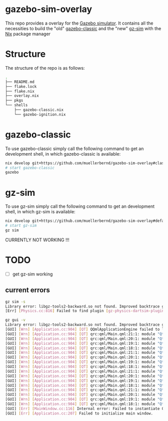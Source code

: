 # gazebo-sim-overlay

This repo provides a overlay for the [Gazebo simulator](https://gazebosim.org/home).
It contains all the necessities to build the "old" [gazebo-classic](https://github.com/gazebosim/gazebo-classic) and the "new" [gz-sim](https://github.com/gazebosim/gz-sim) with the [Nix](https://nixos.org/) package manager

# Structure

The structure of the repo is as follows:

```bash
.
├── README.md
├── flake.lock
├── flake.nix
├── overlay.nix
├── pkgs
└── shells
    ├── gazebo-classic.nix
    └── gazebo-ignition.nix
```

# gazebo-classic

To use gazebo-classic simply call the following command to get an development shell, in which gazebo-classic is available:

```bash
nix develop git+https://github.com/muellerbernd/gazebo-sim-overlay#classic -c $SHELL
# start gazebo-classic
gazebo
```

# gz-sim

To use gz-sim simply call the following command to get an development shell, in which gz-sim is available:

```bash
nix develop git+https://github.com/muellerbernd/gazebo-sim-overlay#default -c $SHELL
# start gz-sim
gz sim
```

CURRENTLY NOT WORKING !!!

# TODO

- [ ] get gz-sim working

## current errors

```bash
gz sim -s
Library error: libgz-tools2-backward.so not found. Improved backtrace generation will be disabled
[Err] [Physics.cc:816] Failed to find plugin [gz-physics-dartsim-plugin]. Have you checked the GZ_SIM_PHYSICS_ENGINE_PATH environment variable?

gz gui -v
Library error: libgz-tools2-backward.so not found. Improved backtrace generation will be disabled
[GUI] [Wrn] [Application.cc:904] [QT] QQmlApplicationEngine failed to load component
[GUI] [Wrn] [Application.cc:904] [QT] qrc:qml/Main.qml:21:1: module "QtQuick.Layouts" is not installed
[GUI] [Wrn] [Application.cc:904] [QT] qrc:qml/Main.qml:20:1: module "QtQuick.Dialogs" is not installed
[GUI] [Wrn] [Application.cc:904] [QT] qrc:qml/Main.qml:19:1: module "QtQuick.Controls.Material" is not installed
[GUI] [Wrn] [Application.cc:904] [QT] qrc:qml/Main.qml:18:1: module "QtQuick.Controls" is not installed
[GUI] [Wrn] [Application.cc:904] [QT] qrc:qml/Main.qml:21:1: module "QtQuick.Layouts" is not installed
[GUI] [Wrn] [Application.cc:904] [QT] qrc:qml/Main.qml:20:1: module "QtQuick.Dialogs" is not installed
[GUI] [Wrn] [Application.cc:904] [QT] qrc:qml/Main.qml:19:1: module "QtQuick.Controls.Material" is not installed
[GUI] [Wrn] [Application.cc:904] [QT] qrc:qml/Main.qml:18:1: module "QtQuick.Controls" is not installed
[GUI] [Wrn] [Application.cc:904] [QT] qrc:qml/Main.qml:21:1: module "QtQuick.Layouts" is not installed
[GUI] [Wrn] [Application.cc:904] [QT] qrc:qml/Main.qml:20:1: module "QtQuick.Dialogs" is not installed
[GUI] [Wrn] [Application.cc:904] [QT] qrc:qml/Main.qml:19:1: module "QtQuick.Controls.Material" is not installed
[GUI] [Wrn] [Application.cc:904] [QT] qrc:qml/Main.qml:18:1: module "QtQuick.Controls" is not installed
[GUI] [Wrn] [Application.cc:904] [QT] qrc:qml/Main.qml:21:1: module "QtQuick.Layouts" is not installed
[GUI] [Wrn] [Application.cc:904] [QT] qrc:qml/Main.qml:20:1: module "QtQuick.Dialogs" is not installed
[GUI] [Wrn] [Application.cc:904] [QT] qrc:qml/Main.qml:19:1: module "QtQuick.Controls.Material" is not installed
[GUI] [Wrn] [Application.cc:904] [QT] qrc:qml/Main.qml:18:1: module "QtQuick.Controls" is not installed
[GUI] [Err] [MainWindow.cc:116] Internal error: Failed to instantiate QML file [qrc:qml/Main.qml]
[GUI] [Err] [Application.cc:207] Failed to initialize main window.

```
